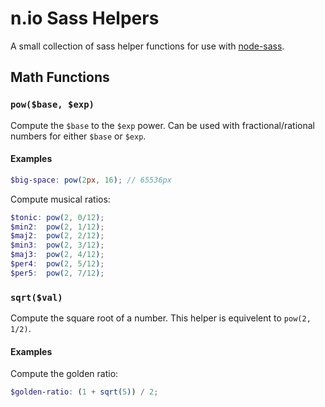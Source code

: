 # n.io Sass Helpers

A small collection of sass helper functions for use with [node-sass](https://github.com/sass/node-sass).

## Math Functions

### `pow($base, $exp)` 

Compute the `$base` to the `$exp` power. Can be used with fractional/rational numbers for either `$base` or `$exp`. 

#### Examples

```scss
$big-space: pow(2px, 16); // 65536px
```

Compute musical ratios:

```scss
$tonic: pow(2, 0/12);
$min2:  pow(2, 1/12);
$maj2:  pow(2, 2/12);
$min3:  pow(2, 3/12);
$maj3:  pow(2, 4/12);
$per4:  pow(2, 5/12);
$per5:  pow(2, 7/12);
```

### `sqrt($val)`

Compute the square root of a number. This helper is equivelent to `pow(2, 1/2)`.

#### Examples

Compute the golden ratio:

```scss
$golden-ratio: (1 + sqrt(5)) / 2;
```